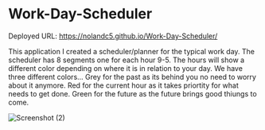 # Work-Day-Scheduler
Deployed URL: https://nolandc5.github.io/Work-Day-Scheduler/

This application I created a scheduler/planner for the typical work day. The scheduler has 8 segments one for each hour 9-5.
The hours will show a different color depending on where it is in relation to your day. 
We have three different colors...
Grey for the past as its behind you no need to worry about it anymore.
Red for the current hour as it takes priortity for what needs to get done.
Green for the future as the future brings good thiungs to come. 


![Screenshot (2)](https://user-images.githubusercontent.com/61319384/182055794-61491ab1-61ad-4928-b2dc-8715db2196de.png)
